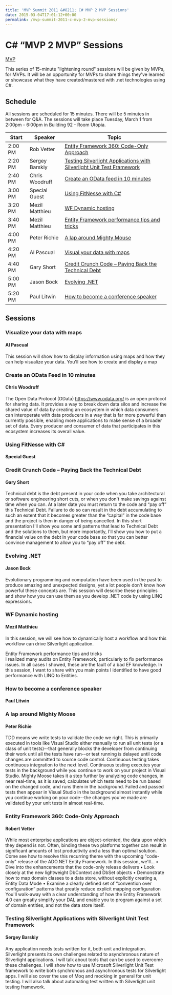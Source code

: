 ```yaml
---
title: 'MVP Summit 2011 &#8211; C# MVP 2 MVP Sessions'
date: 2015-03-04T17:01:12+00:00
permalink: /mvp-summit-2011-c-mvp-2-mvp-sessions/
---
```

# C# “MVP 2 MVP” Sessions

[MVP](/assets/images/posts/MVP_FullColor_ForScreen.png)

This series of 15-minute "lightening round" sessions will be given by MVPs, for MVPs. 
It will be an opportunity for MVPs to share things they've learned or showcase what they have created/mastered with .net technologies using C#.

## Schedule

All sessions are scheduled for 15 minutes. There will be 5 minutes in between for Q&A. The sessions will take place Tuesday, March 1 from 2:00pm - 6:00pm in Building 92 - Room Utopia.  

| **Start** | **Speaker**    | **Topic**                                                                                                                                     |
|-----------|----------------|-----------------------------------------------------------------------------------------------------------------------------------------------|
| 2:00 PM   | Rob Vetter     | [Entity Framework 360: Code-Only Approach](#entity-framework-360-code-only-approach)                                                          |
| 2:20 PM   | Sergey Barskiy | [Testing Silverlight Applications with Silverlight Unit Test Framework](#testing-silverlight-applications-with-silverlight-unit-test-framework) |
| 2:40 PM   | Chris Woodruff | [Create an OData feed in 10 minutes](#create-an-odata-feed-in-10-minutes)                                                                     |
| 3:00 PM   | Special Guest  | [Using FitNesse with C#](#using-fitnesse-with-c)                                                                                              |
| 3:20 PM   | Mezil Matthieu | [WF Dynamic hosting](#wf-dynamic-hosting)                                                                                                     |
| 3:40 PM   | Mezil Matthieu | [Entity Framework performance tips and tricks](#entity-framework-360-code-only-approach)                                                      |
| 4:00 PM   | Peter Richie   | [A lap around Mighty Mouse](#a-lap-around-mighty-moose)                                                                                       |
| 4:20 PM   | Al Pascual     | [Visual your data with maps](#visualize-your-data-with-maps)                                                                                  |
| 4:40 PM   | Gary Short     | [Credit Crunch Code – Paying Back the Technical Debt](#credit-crunch-code–paying-back-the-technical-debt)                                     |
| 5:00 PM   | Jason Bock     | [Evolving .NET](#evolving-net)                                                                                                                |
| 5:20 PM   | Paul Litwin    | [How to become a conference speaker](#how-to-become-a-conference-speaker)                                                                     |

## Sessions

### Visualize your data with maps

#### Al Pascual

This session will show how to display information using maps and how they can help visualize your data. You'll see how to create and display a map

### Create an OData Feed in 10 minutes

#### Chris Woodruff

The Open Data Protocol (OData) https://www.odata.org/ is an open protocol for sharing data. It provides a way to break down data silos and increase the shared value of data by creating an ecosystem in which data consumers can interoperate with data producers in a way that is far more powerful than currently possible, enabling more applications to make sense of a broader set of data. Every producer and consumer of data that participates in this ecosystem increases its overall value.

### Using FitNesse with C#

#### Special Guest

### Credit Crunch Code – Paying Back the Technical Debt

#### Gary Short

Technical debt is the debt present in your code when you take architectural or software engineering short cuts, or when you don't make savings against time when you can. At a later date you must return to the code and “pay off” this Technical Debt. Failure to do so can result in the debt accumulating to such an extent that it becomes greater than the “capital” in the code base and the project is then in danger of being cancelled. In this short presentation I'll show you some anti patterns that lead to Technical Debt and the solutions to them, but more importantly, I'll show you how to put a financial value on the debt in your code base so that you can better convince management to allow you to “pay off” the debt.

### Evolving .NET

#### Jason Bock

Evolutionary programming and computation have been used in the past to produce amazing and unexpected designs, yet a lot people don't know how powerful these concepts are. This session will describe these principles and show how you can use them as you develop .NET code by using LINQ expressions.

### WF Dynamic hosting

#### Mezil Matthieu

In this session, we will see how to dynamically host a workflow and how this workflow can drive Silverlight application.

Entity Framework performance tips and tricks  
I realized many audits on Entity Framework, particularly to fix performance issues. In all cases I showed, these are the fault of a bad EF knowledge. In this session, I want to share with you main points I identified to have good performance with LINQ to Entities.

### How to become a conference speaker

#### Paul Litwin

### A lap around Mighty Moose

#### Peter Richie

TDD means we write tests to validate the code we right. This is primarily executed in tools like Visual Studio either manually to run all unit tests (or a class of unit tests)--that generally blocks the developer from continuing their work until all the tests have run--or test running is delayed until code changes are committed to source code control. Continuous testing takes continuous integration to the next level. Continuous testing executes your tests in the background while you continue to work on your project in Visual Studio. Mighty Moose takes it a step further by analyzing code changes, in near real-time, as it is saved; calculates which tests need to be run based on the changed code, and runs them in the background. Failed and passed tests then appear in Visual Studio in the background almost instantly while you continue working on your code--the changes you've made are validated by your unit tests in almost real-time.

### Entity Framework 360: Code-Only Approach

#### Robert Vetter

While most enterprise applications are object-oriented, the data upon which they depend is not. Often, binding these two platforms together can result in significant amounts of lost productivity and a less than optimal solution. Come see how to resolve this recurring theme with the upcoming "code-only" release of the ADO.NET Entity Framework. In this session, we'll… • Dive into the enhancements that the code-only release delivers • Look closely at the new lightweight DbContext and DbSet objects • Demonstrate how to map domain classes to a data store, without explicitly creating a, Entity Data Mode • Examine a clearly defined set of “convention over configuration“ patterns that greatly reduce explicit mapping configuration You'll walk-away with a clear understanding of how the Entity Framework 4.0 can greatly simplify your DAL and enable you to program against a set of domain entities, and not the data store itself.

### Testing Silverlight Applications with Silverlight Unit Test Framework

#### Sergey Barskiy

Any application needs tests written for it, both unit and integration. Silverlight presents its own challenges related to asynchronous nature of Silverlight applications. I will talk about tools that can be used to overcome these challenges. I will show how to use Microsoft Silverlight Unit Test framework to write both synchronous and asynchronous tests for Silverlight apps. I will also cover the use of Moq and mocking in general for unit testing. I will also talk about automating test written with Silverlight unit testing framework.